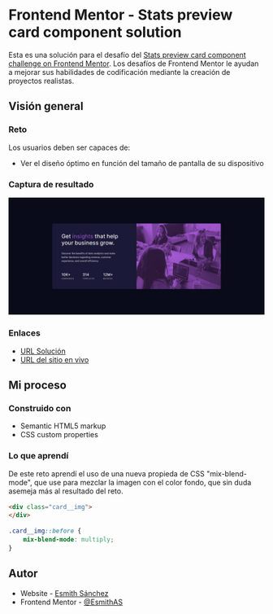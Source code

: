 # Frontend Mentor - Stats preview card component solution

Esta es una solución para el desafío del [Stats preview card component challenge on Frontend Mentor](https://www.frontendmentor.io/challenges/stats-preview-card-component-8JqbgoU62). Los desafíos de Frontend Mentor le ayudan a mejorar sus habilidades de codificación mediante la creación de proyectos realistas. 


## Visión general

### Reto

Los usuarios deben ser capaces de:

- Ver el diseño óptimo en función del tamaño de pantalla de su dispositivo

### Captura de resultado

![](./images/result-desktop.jpeg)


### Enlaces

- [URL Solución](https://www.frontendmentor.io/solutions/stats-preview-card-component-3OzThv6t_)
- [URL del sitio en vivo](https://fm-statspreviewcardcomponent.netlify.app/)

## Mi proceso

### Construido con

- Semantic HTML5 markup
- CSS custom properties

### Lo que aprendí

De este reto aprendí el uso de una nueva propieda de CSS "mix-blend-mode", que use para mezclar la imagen con el color fondo, que sin duda asemeja más al resultado del reto. 

```html
<div class="card__img">
</div>
```
```css
.card__img::before {
    mix-blend-mode: multiply;
}
```

## Autor

- Website - [Esmith Sánchez](https://esmithas.github.io/)
- Frontend Mentor - [@EsmithAS](https://www.frontendmentor.io/profile/EsmithAS)